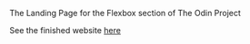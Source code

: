 The Landing Page for the Flexbox section of The Odin Project

See the finished website [here](https://pjenkins28.github.io/landing-pg/)
